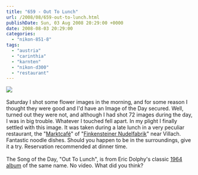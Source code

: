 ```yaml
---
title: "659 - Out To Lunch"
url: /2008/08/659-out-to-lunch.html
publishDate: Sun, 03 Aug 2008 20:29:00 +0000
date: 2008-08-03 20:29:00
categories: 
  - "nikon-851-8"
tags: 
  - "austria"
  - "carinthia"
  - "karnten"
  - "nikon-d300"
  - "restaurant"
---
```

<a href="https://d25zfm9zpd7gm5.cloudfront.net/1200x1200/2008/20080802_154049_ps.jpg" target="_blank"><img src="https://d25zfm9zpd7gm5.cloudfront.net/0600x0600/2008/20080802_154049_ps.jpg"/></a><br/><br/>Saturday I shot some flower images in the morning, and for some reason I thought they were good and I'd have an Image of the Day secured. Well, turned out they were not, and although I had shot 72 images during the day, I was in big trouble. Whatever I touched fell apart. In my plight I finally settled with this image. It was taken during a late lunch in a very peculiar restaurant, the "<a href="http://maps.google.com/maps?f=q&hl=de&geocode=&q=finkenstein&sll=48.209206,16.372778&sspn=0.233371,0.42572&ie=UTF8&ll=46.569733,13.851657&spn=0.007523,0.013304&t=h&z=16" target="_blank">Marktcafé</a>" of "<a href="http://www.finkensteiner-nudelfabrik.com/" target="_blank">Finkensteiner Nudelfabrik</a>" near Villach. Fantastic noodle dishes. Should you happen to be in the surroundings, give it a try. Reservation recommended at dinner time.<br/><br/>The Song of the Day, "Out To Lunch", is from Eric Dolphy's classic <a href="http://www.amazon.com/Out-Lunch-Eric-Dolphy/dp/B00000I8UK">1964 album</a> of the same name. No video. What did you think?
